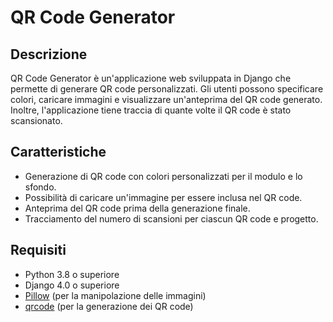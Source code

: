 # QR Code Generator

## Descrizione

QR Code Generator è un'applicazione web sviluppata in Django che permette di generare QR code personalizzati. Gli utenti possono specificare colori, caricare immagini e visualizzare un'anteprima del QR code generato. Inoltre, l'applicazione tiene traccia di quante volte il QR code è stato scansionato.

## Caratteristiche

- Generazione di QR code con colori personalizzati per il modulo e lo sfondo.
- Possibilità di caricare un'immagine per essere inclusa nel QR code.
- Anteprima del QR code prima della generazione finale.
- Tracciamento del numero di scansioni per ciascun QR code e progetto.

## Requisiti

- Python 3.8 o superiore
- Django 4.0 o superiore
- [Pillow](https://pillow.readthedocs.io/en/stable/) (per la manipolazione delle immagini)
- [qrcode](https://pypi.org/project/qrcode/) (per la generazione dei QR code)
